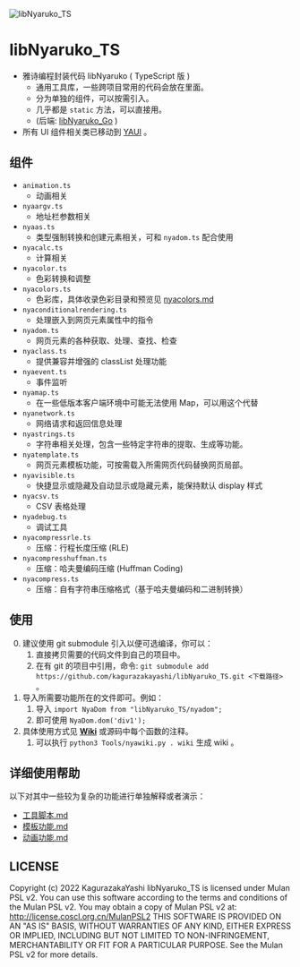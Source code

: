 ![libNyaruko_TS](favicon.ico)

# libNyaruko_TS

- 雅诗编程封装代码 libNyaruko ( TypeScript 版 )
  - 通用工具库，一些跨项目常用的代码会放在里面。
  - 分为单独的组件，可以按需引入。
  - 几乎都是 `static` 方法，可以直接用。
  - (后端: [libNyaruko_Go](https://github.com/kagurazakayashi/libNyaruko_Go) )
- 所有 UI 组件相关类已移动到 [YAUI](https://github.com/kagurazakayashi/yaui) 。

## 组件

- `animation.ts`
  - 动画相关
- `nyaargv.ts`
  - 地址栏参数相关
- `nyaas.ts`
  - 类型强制转换和创建元素相关，可和 `nyadom.ts` 配合使用
- `nyacalc.ts`
  - 计算相关
- `nyacolor.ts`
  - 色彩转换和调整
- `nyacolors.ts`
  - 色彩库，具体收录色彩目录和预览见 [nyacolors.md](nyacolors.md)
- `nyaconditionalrendering.ts`
  - 处理嵌入到网页元素属性中的指令
- `nyadom.ts`
  - 网页元素的各种获取、处理、查找、检查
- `nyaclass.ts`
  - 提供兼容并增强的 classList 处理功能
- `nyaevent.ts`
  - 事件监听
- `nyamap.ts`
  - 在一些低版本客户端环境中可能无法使用 Map，可以用这个代替
- `nyanetwork.ts`
  - 网络请求和返回信息处理
- `nyastrings.ts`
  - 字符串相关处理，包含一些特定字符串的提取、生成等功能。
- `nyatemplate.ts`
  - 网页元素模板功能，可按需载入所需网页代码替换网页局部。
- `nyavisible.ts`
  - 快捷显示或隐藏及自动显示或隐藏元素，能保持默认 display 样式
- `nyacsv.ts`
  - CSV 表格处理
- `nyadebug.ts`
  - 调试工具
- `nyacompressrle.ts`
  - 压缩：行程长度压缩 (RLE)
- `nyacompresshuffman.ts`
  - 压缩：哈夫曼编码压缩 (Huffman Coding)
- `nyacompress.ts`
  - 压缩：自有字符串压缩格式（基于哈夫曼编码和二进制转换）

## 使用

0. 建议使用 git submodule 引入以便可选编译，你可以：
   1. 直接拷贝需要的代码文件到自己的项目中。
   2. 在有 git 的项目中引用，命令: `git submodule add https://github.com/kagurazakayashi/libNyaruko_TS.git <下载路径>` 。
1. 导入所需要功能所在的文件即可。例如：
   1. 导入 `import NyaDom from "libNyaruko_TS/nyadom";`
   2. 即可使用 `NyaDom.dom('div1');`
2. 具体使用方式见 **[Wiki](https://github.com/kagurazakayashi/libNyaruko_TS/wiki)** 或源码中每个函数的注释。
   1. 可以执行 `python3 Tools/nyawiki.py . wiki` 生成 wiki 。

## 详细使用帮助

以下对其中一些较为复杂的功能进行单独解释或者演示：

- [工具脚本.md](https://github.com/kagurazakayashi/libNyaruko_TS/wiki/工具脚本)
- [模板功能.md](https://github.com/kagurazakayashi/libNyaruko_TS/wiki/模板功能)
- [动画功能.md](https://github.com/kagurazakayashi/libNyaruko_TS/wiki/动画功能)

## LICENSE

Copyright (c) 2022 KagurazakaYashi libNyaruko_TS is licensed under Mulan PSL v2. You can use this software according to the terms and conditions of the Mulan PSL v2. You may obtain a copy of Mulan PSL v2 at: http://license.coscl.org.cn/MulanPSL2 THIS SOFTWARE IS PROVIDED ON AN "AS IS" BASIS, WITHOUT WARRANTIES OF ANY KIND, EITHER EXPRESS OR IMPLIED, INCLUDING BUT NOT LIMITED TO NON-INFRINGEMENT, MERCHANTABILITY OR FIT FOR A PARTICULAR PURPOSE. See the Mulan PSL v2 for more details.
